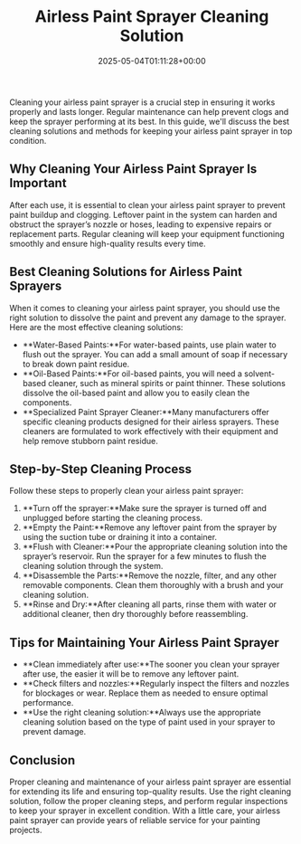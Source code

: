 ﻿---
layout: post
title: Airless Paint Sprayer Cleaning Solution
date: '2025-05-04T01:11:28+00:00'
categories:
- Guide
tags: []
slug: /airless-paint-sprayer-cleaning-solution/
lastmod: 2025-05-07T12:21:23+03:00
---

Cleaning your airless paint sprayer is a crucial step in ensuring it works properly and lasts longer. Regular maintenance can help prevent clogs and keep the sprayer performing at its best. In this guide, we'll discuss the best cleaning solutions and methods for keeping your airless paint sprayer in top condition.
## Why Cleaning Your Airless Paint Sprayer Is Important
After each use, it is essential to clean your airless paint sprayer to prevent paint buildup and clogging. Leftover paint in the system can harden and obstruct the sprayer’s nozzle or hoses, leading to expensive repairs or replacement parts. Regular cleaning will keep your equipment functioning smoothly and ensure high-quality results every time.
## Best Cleaning Solutions for Airless Paint Sprayers
When it comes to cleaning your airless paint sprayer, you should use the right solution to dissolve the paint and prevent any damage to the sprayer. Here are the most effective cleaning solutions:
- **Water-Based Paints:**For water-based paints, use plain water to flush out the sprayer. You can add a small amount of soap if necessary to break down paint residue.
- **Oil-Based Paints:**For oil-based paints, you will need a solvent-based cleaner, such as mineral spirits or paint thinner. These solutions dissolve the oil-based paint and allow you to easily clean the components.
- **Specialized Paint Sprayer Cleaner:**Many manufacturers offer specific cleaning products designed for their airless sprayers. These cleaners are formulated to work effectively with their equipment and help remove stubborn paint residue.
## Step-by-Step Cleaning Process
Follow these steps to properly clean your airless paint sprayer:
1. **Turn off the sprayer:**Make sure the sprayer is turned off and unplugged before starting the cleaning process.
2. **Empty the Paint:**Remove any leftover paint from the sprayer by using the suction tube or draining it into a container.
3. **Flush with Cleaner:**Pour the appropriate cleaning solution into the sprayer’s reservoir. Run the sprayer for a few minutes to flush the cleaning solution through the system.
4. **Disassemble the Parts:**Remove the nozzle, filter, and any other removable components. Clean them thoroughly with a brush and your cleaning solution.
5. **Rinse and Dry:**After cleaning all parts, rinse them with water or additional cleaner, then dry thoroughly before reassembling.
## Tips for Maintaining Your Airless Paint Sprayer
- **Clean immediately after use:**The sooner you clean your sprayer after use, the easier it will be to remove any leftover paint.
- **Check filters and nozzles:**Regularly inspect the filters and nozzles for blockages or wear. Replace them as needed to ensure optimal performance.
- **Use the right cleaning solution:**Always use the appropriate cleaning solution based on the type of paint used in your sprayer to prevent damage.
## Conclusion
Proper cleaning and maintenance of your airless paint sprayer are essential for extending its life and ensuring top-quality results. Use the right cleaning solution, follow the proper cleaning steps, and perform regular inspections to keep your sprayer in excellent condition. With a little care, your airless paint sprayer can provide years of reliable service for your painting projects.